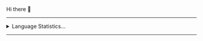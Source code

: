 Hi there 👋

<hr>
<details>
  <summary> Language Statistics...</summary>
  <p align="center">
  <img src="https://wakatime.com/share/@1350abb6-5ba3-43db-93d5-4f9fc49035c4/8e5774b4-f454-4f74-a45d-8268d310df5c.svg" height="400"/>  
</details>  
<hr>

